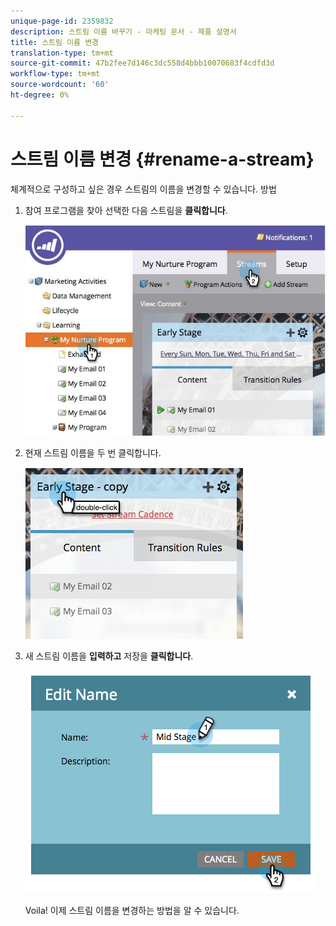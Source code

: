 ```yaml
---
unique-page-id: 2359832
description: 스트림 이름 바꾸기 - 마케팅 문서 - 제품 설명서
title: 스트림 이름 변경
translation-type: tm+mt
source-git-commit: 47b2fee7d146c3dc558d4bbb10070683f4cdfd3d
workflow-type: tm+mt
source-wordcount: '60'
ht-degree: 0%

---
```



# 스트림 이름 변경 {#rename-a-stream}

체계적으로 구성하고 싶은 경우 스트림의 이름을 변경할 수 있습니다. 방법

1. 참여 프로그램을 찾아 선택한 다음 스트림을 **클릭합니다**.

   ![](assets/cloneasteam-1.jpg)

1. 현재 스트림 이름을 두 번 클릭합니다.

   ![](assets/image2014-9-15-17-3a4-3a10.png)

1. 새 스트림 이름을 **입력하고** 저장을 **클릭합니다**.

   ![](assets/image2014-9-15-17-3a4-3a14.png)

   Voila! 이제 스트림 이름을 변경하는 방법을 알 수 있습니다.

